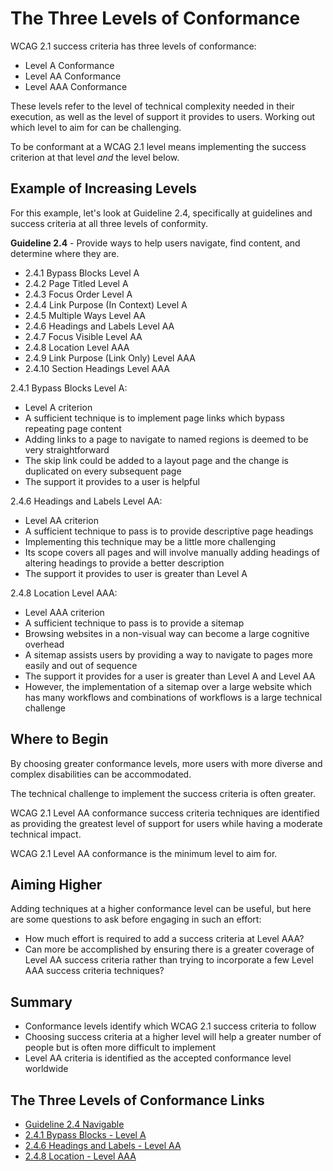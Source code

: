 # The Three Levels of Conformance

WCAG 2.1 success criteria has three levels of conformance:
- Level A Conformance
- Level AA Conformance
- Level AAA Conformance


These levels refer to the level of technical complexity needed in their execution, as well as the level of support it provides to users. Working out which level to aim for can be challenging.


To be conformant at a WCAG 2.1 level means implementing the success criterion at that level _and_ the level below.


## Example of Increasing Levels


For this example, let's look at Guideline 2.4, specifically at guidelines and success criteria at all three levels of conformity.


**Guideline 2.4** - Provide ways to help users navigate, find content, and determine where they are.
- 2.4.1 Bypass Blocks Level A
- 2.4.2 Page Titled Level A
- 2.4.3 Focus Order Level A
- 2.4.4 Link Purpose (In Context) Level A
- 2.4.5 Multiple Ways Level AA
- 2.4.6 Headings and Labels Level AA
- 2.4.7 Focus Visible Level AA
- 2.4.8 Location Level AAA
- 2.4.9 Link Purpose (Link Only) Level AAA
- 2.4.10 Section Headings Level AAA


2.4.1 Bypass Blocks Level A:
- Level A criterion
- A sufficient technique is to implement page links which bypass repeating page content
- Adding links to a page to navigate to named regions is deemed to be very straightforward
- The skip link could be added to a layout page and the change is duplicated on every subsequent page
- The support it provides to a user is helpful


2.4.6 Headings and Labels Level AA:
- Level AA criterion
- A sufficient technique to pass is to provide descriptive page headings
- Implementing this technique may be a little more challenging
- Its scope covers all pages and will involve manually adding headings of altering headings to provide a better description
- The support it provides to user is greater than Level A


2.4.8 Location Level AAA:
- Level AAA criterion
- A sufficient technique to pass is to provide a sitemap
- Browsing websites in a non-visual way can become a large cognitive overhead
- A sitemap assists users by providing a way to navigate to pages more easily and out of sequence
- The support it provides for a user is greater than Level A and Level AA
- However, the implementation of a sitemap over a large website which has many workflows and combinations of workflows is a large technical challenge


## Where to Begin

By choosing greater conformance levels, more users with more diverse and complex disabilities can be accommodated.


The technical challenge to implement the success criteria is often greater.


WCAG 2.1 Level AA conformance success criteria techniques are identified as providing the greatest level of support for users while having a moderate technical impact.


WCAG 2.1 Level AA conformance is the minimum level to aim for.


## Aiming Higher

Adding techniques at a higher conformance level can be useful, but here are some questions to ask before engaging in such an effort:
- How much effort is required to add a success criteria at Level AAA?
- Can more be accomplished by ensuring there is a greater coverage of Level AA success criteria rather than trying to incorporate a few Level AAA success criteria techniques?


## Summary

- Conformance levels identify which WCAG 2.1 success criteria to follow
- Choosing success criteria at a higher level will help a greater number of people but is often more difficult to implement
- Level AA criteria is identified as the accepted conformance level worldwide


## The Three Levels of Conformance Links

- [Guideline 2.4 Navigable](https://www.w3.org/WAI/WCAG21/quickref/?showtechniques=111#navigable)
- [2.4.1 Bypass Blocks - Level A](https://www.w3.org/WAI/WCAG21/quickref/?showtechniques=111#qr-navigation-mechanisms-skip)
- [2.4.6 Headings and Labels - Level AA](https://www.w3.org/WAI/WCAG21/quickref/?showtechniques=111#qr-navigation-mechanisms-descriptive)
- [2.4.8 Location - Level AAA](https://www.w3.org/WAI/WCAG21/quickref/?showtechniques=111#qr-navigation-mechanisms-location)